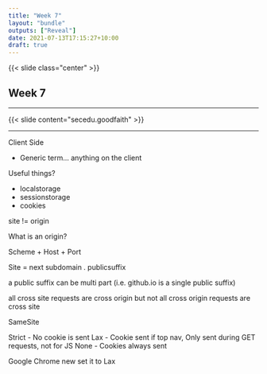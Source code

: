 ```yaml
---
title: "Week 7"
layout: "bundle"
outputs: ["Reveal"]
date: 2021-07-13T17:15:27+10:00
draft: true
---
```


{{< slide class="center" >}}

## Week 7

---

{{< slide content="secedu.goodfaith" >}}

---

Client Side

* Generic term... anything on the client

Useful things?
* localstorage
* sessionstorage
* cookies


site != origin

What is an origin?

Scheme + Host + Port



Site = next subdomain . publicsuffix

a public suffix can be multi part (i.e. github.io is a single public suffix)

all cross site requests are cross origin
but not all cross origin requests are cross site





SameSite

Strict - No cookie is sent
Lax - Cookie sent if top nav, Only sent during GET requests, not for JS
None - Cookies always sent

Google Chrome new set it to Lax